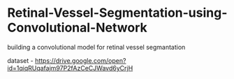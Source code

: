 # Retinal-Vessel-Segmentation-using-Convolutional-Network
building a convolutional model for retinal vessel segmantation

dataset - https://drive.google.com/open?id=1qiqRUqafajm97P2fAzCeCJWavd6yCrjH
